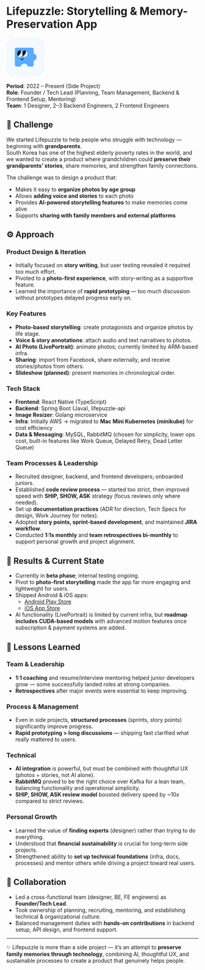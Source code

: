 # Lifepuzzle: Storytelling & Memory-Preservation App

<img src="../images/lifepuzzle-app-icon.png" width="100px" alt="Lifepuzzle App Icon"/>

**Period**: 2022 – Present (Side Project)  
**Role**: Founder / Tech Lead (Planning, Team Management, Backend & Frontend Setup, Mentoring)  
**Team**: 1 Designer, 2–3 Backend Engineers, 2 Frontend Engineers


## 📌 Challenge
We started Lifepuzzle to help people who struggle with technology — beginning with **grandparents**.  
South Korea has one of the highest elderly poverty rates in the world, and we wanted to create a product where grandchildren could **preserve their grandparents’ stories**, share memories, and strengthen family connections.

The challenge was to design a product that:
- Makes it easy to **organize photos by age group**
- Allows **adding voice and stories** to each photo
- Provides **AI-powered storytelling features** to make memories come alive
- Supports **sharing with family members and external platforms**


## ⚙️ Approach

### Product Design & Iteration
- Initially focused on **story writing**, but user testing revealed it required too much effort.
- Pivoted to a **photo-first experience**, with story-writing as a supportive feature.
- Learned the importance of **rapid prototyping** — too much discussion without prototypes delayed progress early on.

### Key Features
- **Photo-based storytelling**: create protagonists and organize photos by life stage.
- **Voice & story annotations**: attach audio and text narratives to photos.
- **AI Photo (LivePortrait)**: animate photos; currently limited by ARM-based infra.
- **Sharing**: import from Facebook, share externally, and receive stories/photos from others.
- **Slideshow (planned)**: present memories in chronological order.

### Tech Stack
- **Frontend**: React Native (TypeScript)
- **Backend**: Spring Boot (Java), lifepuzzle-api
- **Image Resizer**: Golang microservice
- **Infra**: Initially AWS → migrated to **Mac Mini Kubernetes (minikube)** for cost efficiency
- **Data & Messaging**: MySQL, RabbitMQ (chosen for simplicity, lower ops cost, built-in features like Work Queue, Delayed Retry, Dead Letter Queue)

### Team Processes & Leadership
- Recruited designer, backend, and frontend developers; onboarded juniors.
- Established **code review process** — started too strict, then improved speed with **SHIP, SHOW, ASK** strategy (focus reviews only where needed).
- Set up **documentation practices** (ADR for direction, Tech Specs for design, Work Journey for notes).
- Adopted **story points, sprint-based development**, and maintained **JIRA workflow**.
- Conducted **1:1s monthly** and **team retrospectives bi-monthly** to support personal growth and project alignment.


## 🚀 Results & Current State
- Currently in **beta phase**; internal testing ongoing.
- Pivot to **photo-first storytelling** made the app far more engaging and lightweight for users.
- Shipped Android & iOS apps:
    - [Android Play Store](https://play.google.com/store/apps/details?id=io.itmca.lifepuzzle)
    - [iOS App Store](https://apps.apple.com/kr/app/%EC%9D%B8%EC%83%9D%ED%8D%BC%EC%A6%90/id6443452557)
- AI functionality (LivePortrait) is limited by current infra, but **roadmap includes CUDA-based models** with advanced motion features once subscription & payment systems are added.


## 📖 Lessons Learned

### Team & Leadership
- **1:1 coaching** and resume/interview mentoring helped junior developers grow — some successfully landed roles at strong companies.
- **Retrospectives** after major events were essential to keep improving.

### Process & Management
- Even in side projects, **structured processes** (sprints, story points) significantly improve progress.
- **Rapid prototyping > long discussions** — shipping fast clarified what really mattered to users.

### Technical
- **AI integration** is powerful, but must be combined with thoughtful UX (photos + stories, not AI alone).
- **RabbitMQ** proved to be the right choice over Kafka for a lean team, balancing functionality and operational simplicity.
- **SHIP, SHOW, ASK review model** boosted delivery speed by ~10x compared to strict reviews.

### Personal Growth
- Learned the value of **finding experts** (designer) rather than trying to do everything.
- Understood that **financial sustainability** is crucial for long-term side projects.
- Strengthened ability to **set up technical foundations** (infra, docs, processes) and mentor others while driving a project toward real users.


## 👥 Collaboration
- Led a cross-functional team (designer, BE, FE engineers) as **Founder/Tech Lead**.
- Took ownership of planning, recruiting, mentoring, and establishing technical & organizational culture.
- Balanced management duties with **hands-on contributions** in backend setup, API design, and frontend support.

---
✨ Lifepuzzle is more than a side project — it’s an attempt to **preserve family memories through technology**, combining AI, thoughtful UX, and sustainable processes to create a product that genuinely helps people.
